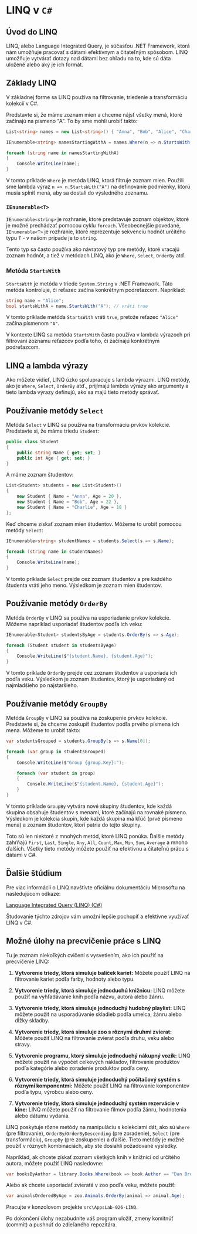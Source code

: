 # LINQ v `C#`

## Úvod do LINQ

LINQ, alebo Language Integrated Query, je súčasťou .NET Framework, ktorá nám umožňuje pracovať s dátami efektívnym a čitateľným spôsobom. LINQ umožňuje vytvárať dotazy nad dátami bez ohľadu na to, kde sú dáta uložené alebo aký je ich formát.

## Základy LINQ

V základnej forme sa LINQ používa na filtrovanie, triedenie a transformáciu kolekcií v C#.

Predstavte si, že máme zoznam mien a chceme nájsť všetky mená, ktoré začínajú na písmeno "A". To by sme mohli urobiť takto:

```csharp
List<string> names = new List<string>() { "Anna", "Bob", "Alice", "Charlie" };

IEnumerable<string> namesStartingWithA = names.Where(n => n.StartsWith("A"));

foreach (string name in namesStartingWithA)
{
    Console.WriteLine(name);
}
```

V tomto príklade `Where` je metóda LINQ, ktorá filtruje zoznam mien. Použili sme lambda výraz `n => n.StartsWith("A")` na definovanie podmienky, ktorú musia splniť mená, aby sa dostali do výsledného zoznamu.

### `IEnumerable<T>`

`IEnumerable<string>` je rozhranie, ktoré predstavuje zoznam objektov, ktoré je možné prechádzať pomocou cyklu `foreach`. Všeobecnejšie povedané, `IEnumerable<T>` je rozhranie, ktoré reprezentuje sekvenciu hodnôt určitého typu `T` - v našom prípade je to `string`.

Tento typ sa často používa ako návratový typ pre metódy, ktoré vracajú zoznam hodnôt, a tiež v metódach LINQ, ako je `Where`, `Select`, `OrderBy` atď.

### Metóda `StartsWith`

`StartsWith` je metóda v triede `System.String` v .NET Framework. Táto metóda kontroluje, či reťazec začína konkrétnym podreťazcom. Napríklad:

```csharp
string name = "Alice";
bool startsWithA = name.StartsWith("A"); // vráti true
```

V tomto príklade metóda `StartsWith` vráti `true`, pretože reťazec `"Alice"` začína písmenom `"A"`.

V kontexte LINQ sa metóda `StartsWith` často používa v lambda výrazoch pri filtrovaní zoznamu reťazcov podľa toho, či začínajú konkrétnym podreťazcom.

## LINQ a lambda výrazy

Ako môžete vidieť, LINQ úzko spolupracuje s lambda výrazmi. LINQ metódy, ako je `Where`, `Select`, `OrderBy` atď., prijímajú lambda výrazy ako argumenty a tieto lambda výrazy definujú, ako sa majú tieto metódy správať.

## Používanie metódy `Select`

Metóda `Select` v LINQ sa používa na transformáciu prvkov kolekcie. Predstavte si, že máme triedu `Student`:

```csharp
public class Student
{
    public string Name { get; set; }
    public int Age { get; set; }
}
```

A máme zoznam študentov:

```csharp
List<Student> students = new List<Student>()
{
    new Student { Name = "Anna", Age = 20 },
    new Student { Name = "Bob", Age = 22 },
    new Student { Name = "Charlie", Age = 18 }
};
```

Keď chceme získať zoznam mien študentov. Môžeme to urobiť pomocou metódy `Select`:

```csharp
IEnumerable<string> studentNames = students.Select(s => s.Name);

foreach (string name in studentNames)
{
    Console.WriteLine(name);
}
```

V tomto príklade `Select` prejde cez zoznam študentov a pre každého študenta vráti jeho meno. Výsledkom je zoznam mien študentov.

## Používanie metódy `OrderBy`

Metóda `OrderBy` v LINQ sa používa na usporiadanie prvkov kolekcie. Môžeme napríklad usporiadať študentov podľa ich veku:

```csharp
IEnumerable<Student> studentsByAge = students.OrderBy(s => s.Age);

foreach (Student student in studentsByAge)
{
    Console.WriteLine($"{student.Name}, {student.Age}");
}
```

V tomto príklade `OrderBy` prejde cez zoznam študentov a usporiada ich podľa veku. Výsledkom je zoznam študentov, ktorý je usporiadaný od najmladšieho po najstaršieho.

## Používanie metódy `GroupBy`

Metóda `GroupBy` v LINQ sa používa na zoskupenie prvkov kolekcie. Predstavte si, že chceme zoskupiť študentov podľa prvého písmena ich mena. Môžeme to urobiť takto:

```csharp
var studentsGrouped = students.GroupBy(s => s.Name[0]);

foreach (var group in studentsGrouped)
{
    Console.WriteLine($"Group {group.Key}:");

    foreach (var student in group)
    {
        Console.WriteLine($"{student.Name}, {student.Age}");
    }
}
```

V tomto príklade `GroupBy` vytvára nové skupiny študentov, kde každá skupina obsahuje študentov s menami, ktoré začínajú na rovnaké písmeno. Výsledkom je kolekcia skupín, kde každá skupina má kľúč (prvé písmeno mena) a zoznam študentov, ktorí patria do tejto skupiny.

Toto sú len niektoré z mnohých metód, ktoré LINQ ponúka. Ďalšie metódy zahŕňajú `First`, `Last`, `Single`, `Any`, `All`, `Count`, `Max`, `Min`, `Sum`, `Average` a mnoho ďalších. Všetky tieto metódy môžete použiť na efektívnu a čitateľnú prácu s dátami v C#.

## Ďalšie štúdium

Pre viac informácií o LINQ navštívte oficiálnu dokumentáciu Microsoftu na nasledujúcom odkaze:

[Language Integrated Query (LINQ) (C#)](https://learn.microsoft.com/en-us/dotnet/csharp/programming-guide/concepts/linq/)

Študovanie týchto zdrojov vám umožní lepšie pochopiť a efektívne využívať LINQ v C#.

## Možné úlohy na precvičenie práce s LINQ

Tu je zoznam niekoľkých cvičení s vysvetlením, ako ich použiť na precvičenie LINQ:

1. **Vytvorenie triedy, ktorá simuluje balíček kariet:** Môžete použiť LINQ na filtrovanie kariet podľa farby, hodnoty alebo typu.

2. **Vytvorenie triedy, ktorá simuluje jednoduchú knižnicu:** LINQ môžete použiť na vyhľadávanie kníh podľa názvu, autora alebo žánru.

3. **Vytvorenie triedy, ktorá simuluje jednoduchý hudobný playlist:** LINQ môžete použiť na usporadúvanie skladieb podľa umelca, žánru alebo dĺžky skladby.

4. **Vytvorenie triedy, ktorá simuluje zoo s rôznymi druhmi zvierat:** Môžete použiť LINQ na filtrovanie zvierat podľa druhu, veku alebo stravy.

5. **Vytvorenie programu, ktorý simuluje jednoduchý nákupný vozík:** LINQ môžete použiť na výpočet celkových nákladov, filtrovanie produktov podľa kategórie alebo zoradenie produktov podľa ceny.

6. **Vytvorenie triedy, ktorá simuluje jednoduchý počítačový systém s rôznymi komponentmi:** Môžete použiť LINQ na filtrovanie komponentov podľa typu, výrobcu alebo ceny.

7. **Vytvorenie triedy, ktorá simuluje jednoduchý systém rezervácie v kine:** LINQ môžete použiť na filtrovanie filmov podľa žánru, hodnotenia alebo dátumu vydania.

LINQ poskytuje rôzne metódy na manipuláciu s kolekciami dát, ako sú `Where` (pre filtrovanie), `OrderBy`/`OrderByDescending` (pre zoradenie), `Select` (pre transformáciu), `GroupBy` (pre zoskupenie) a ďalšie. Tieto metódy je možné použiť v rôznych kombináciách, aby ste dosiahli požadované výsledky.

Napríklad, ak chcete získať zoznam všetkých kníh v knižnici od určitého autora, môžete použiť LINQ nasledovne:

```csharp
var booksByAuthor = library.Books.Where(book => book.Author == "Dan Brown");
```

Alebo ak chcete usporiadať zvieratá v zoo podľa veku, môžete použiť:

```csharp
var animalsOrderedByAge = zoo.Animals.OrderBy(animal => animal.Age);
```

Pracujte v konzolovom projekte `src\AppsLab-026-LINQ`.

Po dokončení úlohy nezabudnite váš program uložiť, zmeny komitnúť (commit) a pushnúť do zdieľaného repozitára.
